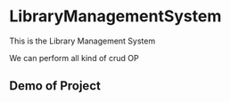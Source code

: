# LibraryManagementSystem

This is the Library Management System

We can perform all kind of crud OP


## Demo of Project
